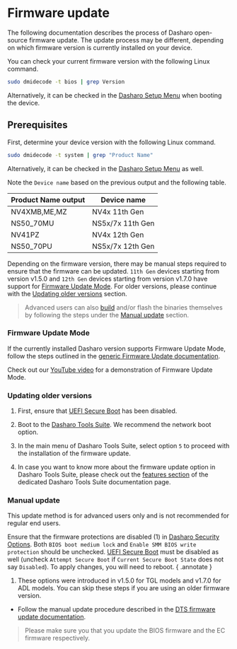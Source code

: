 # Firmware update

The following documentation describes the process of Dasharo open-source
firmware update. The update process may be different, depending on which
firmware version is currently installed on your device.

You can check your current firmware version with the following Linux command.

```bash
sudo dmidecode -t bios | grep Version
```

Alternatively, it can be checked in the
[Dasharo Setup Menu](/dasharo-menu-docs/overview/#dasharo-menu-guides)
when booting the device.

## Prerequisites

First, determine your device version with the following Linux command.

```bash
sudo dmidecode -t system | grep "Product Name"
```

Alternatively, it can be checked in the
[Dasharo Setup Menu](/dasharo-menu-docs/overview/#dasharo-menu-guides)
as well.

Note the `Device name` based on the previous output and the following table.

| Product Name output |  Device name      |
|---------------------|-------------------|
| NV4XMB,ME,MZ        | NV4x 11th Gen     |
| NS50_70MU           | NS5x/7x 11th Gen  |
| NV41PZ              | NV4x 12th Gen     |
| NS50_70PU           | NS5x/7x 12th Gen  |

Depending on the firmware version, there may be manual steps required to ensure
that the firmware can be updated. `11th Gen` devices starting from version v1.5.0
and `12th Gen` devices starting from version v1.7.0 have support for [Firmware
Update Mode](#firmware-update-mode). For older versions, please continue with
the [Updating older versions](#updating-older-versions) section.

> Advanced users can also [build](./building-manual.md) and/or flash the
> binaries themselves by following the steps under the [Manual
> update](#manual-update) section.

### Firmware Update Mode

If the currently installed Dasharo version supports Firmware Update Mode, follow
the steps outlined in the [generic Firmware Update documentation](../../guides/firmware-update.md#firmware-update-mode).

Check out our [YouTube video](https://www.youtube.com/watch?v=muWjhrQ7bQk)
for a demonstration of Firmware Update Mode.

### Updating older versions

1. First, ensure that [UEFI Secure Boot](../../dasharo-tools-suite/documentation.md#disabling-secure-boot)
   has been disabled.

1. Boot to the [Dasharo Tools Suite](../../dasharo-tools-suite/documentation.md#bootable-over-a-network).
   We recommend the network boot option.

1. In the main menu of Dasharo Tools Suite, select option `5` to proceed with
   the installation of the firmware update.

1. In case you want to know more about the firmware update option in Dasharo
   Tools Suite, please check out the
   [features section](../../dasharo-tools-suite/documentation.md#firmware-update)
   of the dedicated Dasharo Tools Suite documentation page.

### Manual update

This update method is for advanced users only and is not recommended for
regular end users.

Ensure that the firmware protections are disabled (1) in
[Dasharo Security Options](../../dasharo-menu-docs/dasharo-system-features.md).
Both `BIOS boot medium lock` and `Enable SMM BIOS write protection` should
be unchecked. [UEFI Secure Boot](../../dasharo-menu-docs/device-manager.md#secure-boot-configuration)
must be disabled as well (uncheck `Attempt Secure Boot` if
`Current Secure Boot State` does not say `Disabled`). To apply changes, you
will need to reboot.
{ .annotate }

1. These options were introduced in v1.5.0 for TGL models and v1.7.0 for ADL
   models. You can skip these steps if you are using an older firmware version.

* Follow the manual update procedure described in the [DTS firmware update
  documentation](https://docs.dasharo.com/dasharo-tools-suite/documentation/#local-firmware-update).

> Please make sure you that you update the BIOS firmware and the EC firmware
> respectively.
